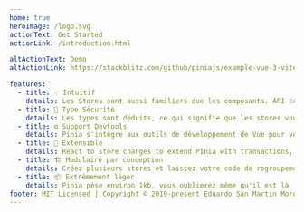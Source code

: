 ```yaml
---
home: true
heroImage: /logo.svg
actionText: Get Started
actionLink: /introduction.html

altActionText: Demo
altActionLink: https://stackblitz.com/github/piniajs/example-vue-3-vite

features:
  - title: 💡 Intuitif
    details: Les Stores sont aussi familiers que les composants. API conçue pour vous permettre d'écrire des stores bien organisés.
  - title: 🔑 Type Sécurité
    details: Les types sont déduits, ce qui signifie que les stores vous fournissent une autocomplétion même en JavaScript !
  - title: ⚙️ Support Devtools
    details: Pinia s'intègre aux outils de développement de Vue pour vous offrir une expérience de développement améliorée dans Vue 2 et Vue 3.
  - title: 🔌 Extensible
    details: React to store changes to extend Pinia with transactions, local storage synchronization, etc.
  - title: 🏗 Modulaire par conception
    details: Créez plusieurs stores et laissez votre code de regroupement les diviser automatiquement.
  - title: 📦 Extrêmement léger
    details: Pinia pèse environ 1kb, vous oublierez même qu'il est là !
footer: MIT Licensed | Copyright © 2019-present Eduardo San Martin Morote
---
```


<ThemeToggle/>
<!-- <TestStore/> -->

<HomeSponsors />

<script setup>
import HomeSponsors from '../.vitepress/components/HomeSponsors.vue'
import ThemeToggle from '../.vitepress/components/ThemeToggle.vue'
// import TestStore from './.vitepress/components/TestStore.vue'
</script>
